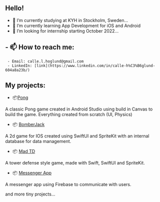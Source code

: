 ## Hello!

- 🔭 I’m currently studying at KYH in Stockholm, Sweden...
- 🌱 I’m currently learning App Development for iOS and Android
- 👯 I’m looking for internship starting October 2022...

## - 📫 How to reach me: 
     - Email: calle.l.hoglund@gmail.com
     - LinkedIn: [link](https://www.linkedin.com/in/calle-h%C3%B6glund-604a8a23b/)

## My projects: 

- :package:[Pong](https://github.com/karol-oman/pong)

A classic Pong game created in Android Studio using build in Canvas to build the game. Everything created from scratch (UI, Physics)

- :package: [BomberJack](https://github.com/LucaSalmi/BomberMan)

A 2d game for IOS created using SwiftUI and SpriteKit with an internal database for data management.

- :package: [Mad TD](https://github.com/LucaSalmi/MadDoctorTD)
     
A tower defense style game, made with Swift, SwiftUI and SpriteKit.

- :package: [Messenger App](https://github.com/GustavSoderberg/shut-up-app)

A messenger app using Firebase to communicate with users.

and more tiny projects...

<!--
**h0glund/h0glund** is a ✨ _special_ ✨ repository because its `README.md` (this file) appears on your GitHub profile.


-->

